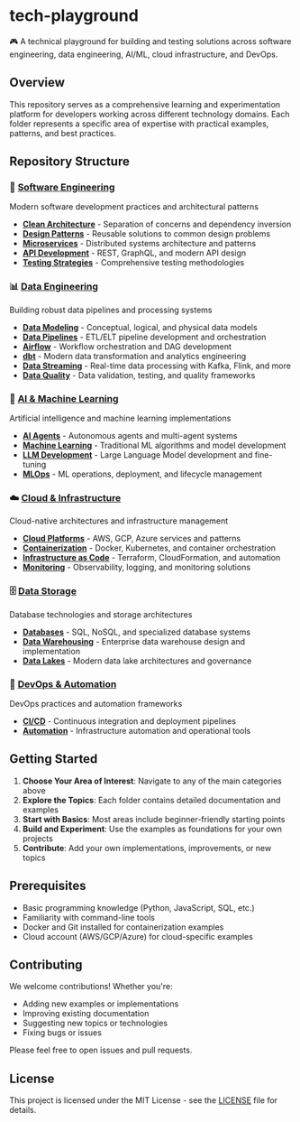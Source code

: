 # tech-playground
🎮 A technical playground for building and testing solutions across software engineering, data engineering, AI/ML, cloud infrastructure, and DevOps.

## Overview

This repository serves as a comprehensive learning and experimentation platform for developers working across different technology domains. Each folder represents a specific area of expertise with practical examples, patterns, and best practices.

## Repository Structure

### 🔧 [Software Engineering](software_engineering/)
Modern software development practices and architectural patterns
- **[Clean Architecture](software_engineering/clean_architecture/)** - Separation of concerns and dependency inversion
- **[Design Patterns](software_engineering/design_patterns/)** - Reusable solutions to common design problems
- **[Microservices](software_engineering/microservices/)** - Distributed systems architecture and patterns
- **[API Development](software_engineering/api_development/)** - REST, GraphQL, and modern API design
- **[Testing Strategies](software_engineering/testing_strategies/)** - Comprehensive testing methodologies

### 📊 [Data Engineering](data_engineering/)
Building robust data pipelines and processing systems
- **[Data Modeling](data_engineering/data_modeling/)** - Conceptual, logical, and physical data models
- **[Data Pipelines](data_engineering/data_pipelines/)** - ETL/ELT pipeline development and orchestration
- **[Airflow](data_engineering/airflow/)** - Workflow orchestration and DAG development
- **[dbt](data_engineering/dbt/)** - Modern data transformation and analytics engineering
- **[Data Streaming](data_engineering/data_streaming/)** - Real-time data processing with Kafka, Flink, and more
- **[Data Quality](data_engineering/data_quality/)** - Data validation, testing, and quality frameworks

### 🤖 [AI & Machine Learning](ai_ml/)
Artificial intelligence and machine learning implementations
- **[AI Agents](ai_ml/ai_agents/)** - Autonomous agents and multi-agent systems
- **[Machine Learning](ai_ml/machine_learning/)** - Traditional ML algorithms and model development
- **[LLM Development](ai_ml/llm_development/)** - Large Language Model development and fine-tuning
- **[MLOps](ai_ml/mlops/)** - ML operations, deployment, and lifecycle management

### ☁️ [Cloud & Infrastructure](cloud_infrastructure/)
Cloud-native architectures and infrastructure management
- **[Cloud Platforms](cloud_infrastructure/cloud_platforms/)** - AWS, GCP, Azure services and patterns
- **[Containerization](cloud_infrastructure/containerization/)** - Docker, Kubernetes, and container orchestration
- **[Infrastructure as Code](cloud_infrastructure/infrastructure_as_code/)** - Terraform, CloudFormation, and automation
- **[Monitoring](cloud_infrastructure/monitoring/)** - Observability, logging, and monitoring solutions

### 🗄️ [Data Storage](data_storage/)
Database technologies and storage architectures
- **[Databases](data_storage/databases/)** - SQL, NoSQL, and specialized database systems
- **[Data Warehousing](data_storage/data_warehousing/)** - Enterprise data warehouse design and implementation
- **[Data Lakes](data_storage/data_lakes/)** - Modern data lake architectures and governance

### 🚀 [DevOps & Automation](devops_automation/)
DevOps practices and automation frameworks
- **[CI/CD](devops_automation/ci_cd/)** - Continuous integration and deployment pipelines
- **[Automation](devops_automation/automation/)** - Infrastructure automation and operational tools

## Getting Started

1. **Choose Your Area of Interest**: Navigate to any of the main categories above
2. **Explore the Topics**: Each folder contains detailed documentation and examples
3. **Start with Basics**: Most areas include beginner-friendly starting points
4. **Build and Experiment**: Use the examples as foundations for your own projects
5. **Contribute**: Add your own implementations, improvements, or new topics

## Prerequisites

- Basic programming knowledge (Python, JavaScript, SQL, etc.)
- Familiarity with command-line tools
- Docker and Git installed for containerization examples
- Cloud account (AWS/GCP/Azure) for cloud-specific examples

## Contributing

We welcome contributions! Whether you're:
- Adding new examples or implementations
- Improving existing documentation
- Suggesting new topics or technologies
- Fixing bugs or issues

Please feel free to open issues and pull requests.

## License

This project is licensed under the MIT License - see the [LICENSE](LICENSE) file for details.
